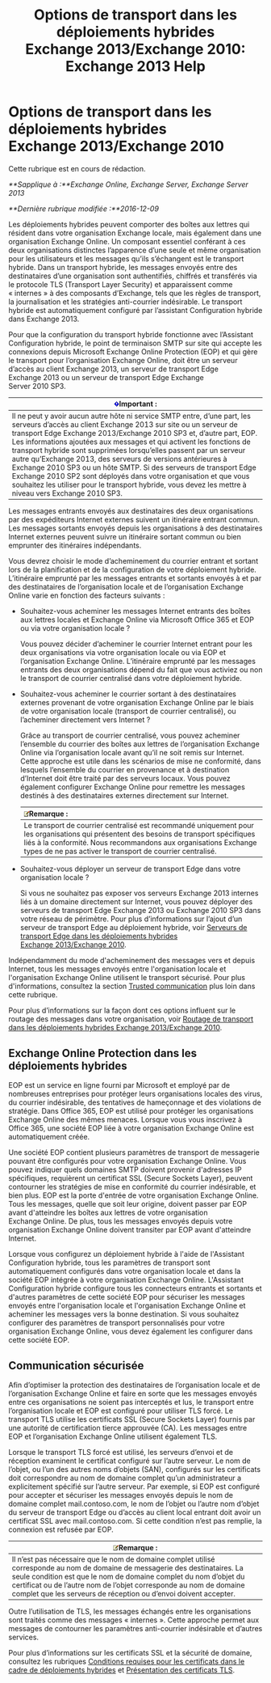 ﻿---
title: 'Options de transport dans les déploiements hybrides Exchange 2013/Exchange 2010: Exchange 2013 Help'
TOCTitle: Options de transport dans les déploiements hybrides Exchange 2013/Exchange 2010
ms:assetid: 57f93b81-d153-4f0d-81f6-085130319803
ms:mtpsurl: https://technet.microsoft.com/fr-fr/library/Dn393960(v=EXCHG.150)
ms:contentKeyID: 59634358
ms.date: 01/10/2018
mtps_version: v=EXCHG.150
ms.translationtype: HT
---

# Options de transport dans les déploiements hybrides Exchange 2013/Exchange 2010

Cette rubrique est en cours de rédaction.  

_**Sapplique à :**Exchange Online, Exchange Server, Exchange Server 2013_

_**Dernière rubrique modifiée :**2016-12-09_

Les déploiements hybrides peuvent comporter des boîtes aux lettres qui résident dans votre organisation Exchange locale, mais également dans une organisation Exchange Online. Un composant essentiel conférant à ces deux organisations distinctes l’apparence d’une seule et même organisation pour les utilisateurs et les messages qu’ils s’échangent est le transport hybride. Dans un transport hybride, les messages envoyés entre des destinataires d’une organisation sont authentifiés, chiffrés et transférés via le protocole TLS (Transport Layer Security) et apparaissent comme « internes » à des composants d’Exchange, tels que les règles de transport, la journalisation et les stratégies anti-courrier indésirable. Le transport hybride est automatiquement configuré par l’assistant Configuration hybride dans Exchange 2013.

Pour que la configuration du transport hybride fonctionne avec l’Assistant Configuration hybride, le point de terminaison SMTP sur site qui accepte les connexions depuis Microsoft Exchange Online Protection (EOP) et qui gère le transport pour l’organisation Exchange Online, doit être un serveur d’accès au client Exchange 2013, un serveur de transport Edge Exchange 2013 ou un serveur de transport Edge Exchange Server 2010 SP3.

<table>
<thead>
<tr class="header">
<th><img src="images/Dn151301.important(EXCHG.150).gif" title="Important" alt="Important" />Important :</th>
</tr>
</thead>
<tbody>
<tr class="odd">
<td>Il ne peut y avoir aucun autre hôte ni service SMTP entre, d’une part, les serveurs d’accès au client Exchange 2013 sur site ou un serveur de transport Edge Exchange 2013/Exchange 2010 SP3 et, d’autre part, EOP. Les informations ajoutées aux messages et qui activent les fonctions de transport hybride sont supprimées lorsqu’elles passent par un serveur autre qu’Exchange 2013, des serveurs de versions antérieures à Exchange 2010 SP3 ou un hôte SMTP. Si des serveurs de transport Edge Exchange 2010 SP2 sont déployés dans votre organisation et que vous souhaitez les utiliser pour le transport hybride, vous devez les mettre à niveau vers Exchange 2010 SP3.</td>
</tr>
</tbody>
</table>


Les messages entrants envoyés aux destinataires des deux organisations par des expéditeurs Internet externes suivent un itinéraire entrant commun. Les messages sortants envoyés depuis les organisations à des destinataires Internet externes peuvent suivre un itinéraire sortant commun ou bien emprunter des itinéraires indépendants.

Vous devrez choisir le mode d’acheminement du courrier entrant et sortant lors de la planification et de la configuration de votre déploiement hybride. L’itinéraire emprunté par les messages entrants et sortants envoyés à et par des destinataires de l’organisation locale et de l’organisation Exchange Online varie en fonction des facteurs suivants :

  - Souhaitez-vous acheminer les messages Internet entrants des boîtes aux lettres locales et Exchange Online via Microsoft Office 365 et EOP ou via votre organisation locale ?
    
    Vous pouvez décider d’acheminer le courrier Internet entrant pour les deux organisations via votre organisation locale ou via EOP et l’organisation Exchange Online. L’itinéraire emprunté par les messages entrants des deux organisations dépend du fait que vous activiez ou non le transport de courrier centralisé dans votre déploiement hybride.

  - Souhaitez-vous acheminer le courrier sortant à des destinataires externes provenant de votre organisation Exchange Online par le biais de votre organisation locale (transport de courrier centralisé), ou l’acheminer directement vers Internet ?
    
    Grâce au transport de courrier centralisé, vous pouvez acheminer l’ensemble du courrier des boîtes aux lettres de l’organisation Exchange Online via l’organisation locale avant qu’il ne soit remis sur Internet. Cette approche est utile dans les scénarios de mise ne conformité, dans lesquels l’ensemble du courrier en provenance et à destination d’Internet doit être traité par des serveurs locaux. Vous pouvez également configurer Exchange Online pour remettre les messages destinés à des destinataires externes directement sur Internet.
    
    <table>
    <thead>
    <tr class="header">
    <th><img src="images/Dn986544.note(EXCHG.150).gif" title="Remarque" alt="Remarque" />Remarque :</th>
    </tr>
    </thead>
    <tbody>
    <tr class="odd">
    <td>Le transport de courrier centralisé est recommandé uniquement pour les organisations qui présentent des besoins de transport spécifiques liés à la conformité. Nous recommandons aux organisations Exchange types de ne pas activer le transport de courrier centralisé.</td>
    </tr>
    </tbody>
    </table>


  - Souhaitez-vous déployer un serveur de transport Edge dans votre organisation locale ?
    
    Si vous ne souhaitez pas exposer vos serveurs Exchange 2013 internes liés à un domaine directement sur Internet, vous pouvez déployer des serveurs de transport Edge Exchange 2013 ou Exchange 2010 SP3 dans votre réseau de périmètre. Pour plus d’informations sur l’ajout d’un serveur de transport Edge au déploiement hybride, voir [Serveurs de transport Edge dans les déploiements hybrides Exchange 2013/Exchange 2010](edge-transport-servers-in-exchange-2013-exchange-2010-hybrid-deployments-exchange-2013-help.md).

Indépendamment du mode d'acheminement des messages vers et depuis Internet, tous les messages envoyés entre l'organisation locale et l'organisation Exchange Online utilisent le transport sécurisé. Pour plus d'informations, consultez la section [Trusted communication](transport-options-in-exchange-hybrid-deployments-exchange-2013-help.md) plus loin dans cette rubrique.

Pour plus d’informations sur la façon dont ces options influent sur le routage des messages dans votre organisation, voir [Routage de transport dans les déploiements hybrides Exchange 2013/Exchange 2010](transport-routing-in-exchange-2013-exchange-2010-hybrid-deployments-exchange-2013-help.md).

## Exchange Online Protection dans les déploiements hybrides

EOP est un service en ligne fourni par Microsoft et employé par de nombreuses entreprises pour protéger leurs organisations locales des virus, du courrier indésirable, des tentatives de hameçonnage et des violations de stratégie. Dans Office 365, EOP est utilisé pour protéger les organisations Exchange Online des mêmes menaces. Lorsque vous vous inscrivez à Office 365, une société EOP liée à votre organisation Exchange Online est automatiquement créée.

Une société EOP contient plusieurs paramètres de transport de messagerie pouvant être configurés pour votre organisation Exchange Online. Vous pouvez indiquer quels domaines SMTP doivent provenir d'adresses IP spécifiques, requièrent un certificat SSL (Secure Sockets Layer), peuvent contourner les stratégies de mise en conformité du courrier indésirable, et bien plus. EOP est la porte d'entrée de votre organisation Exchange Online. Tous les messages, quelle que soit leur origine, doivent passer par EOP avant d'atteindre les boîtes aux lettres de votre organisation Exchange Online. De plus, tous les messages envoyés depuis votre organisation Exchange Online doivent transiter par EOP avant d'atteindre Internet.

Lorsque vous configurez un déploiement hybride à l'aide de l'Assistant Configuration hybride, tous les paramètres de transport sont automatiquement configurés dans votre organisation locale et dans la société EOP intégrée à votre organisation Exchange Online. L'Assistant Configuration hybride configure tous les connecteurs entrants et sortants et d'autres paramètres de cette société EOP pour sécuriser les messages envoyés entre l'organisation locale et l'organisation Exchange Online et acheminer les messages vers la bonne destination. Si vous souhaitez configurer des paramètres de transport personnalisés pour votre organisation Exchange Online, vous devez également les configurer dans cette société EOP.

## Communication sécurisée

Afin d’optimiser la protection des destinataires de l’organisation locale et de l’organisation Exchange Online et faire en sorte que les messages envoyés entre ces organisations ne soient pas interceptés et lus, le transport entre l’organisation locale et EOP est configuré pour utiliser TLS forcé. Le transport TLS utilise les certificats SSL (Secure Sockets Layer) fournis par une autorité de certification tierce approuvée (CA). Les messages entre EOP et l’organisation Exchange Online utilisent également TLS.

Lorsque le transport TLS forcé est utilisé, les serveurs d’envoi et de réception examinent le certificat configuré sur l’autre serveur. Le nom de l’objet, ou l’un des autres noms d’objets (SAN), configurés sur les certificats doit correspondre au nom de domaine complet qu’un administrateur a explicitement spécifié sur l’autre serveur. Par exemple, si EOP est configuré pour accepter et sécuriser les messages envoyés depuis le nom de domaine complet mail.contoso.com, le nom de l’objet ou l’autre nom d’objet du serveur de transport Edge ou d’accès au client local entrant doit avoir un certificat SSL avec mail.contoso.com. Si cette condition n’est pas remplie, la connexion est refusée par EOP.

<table>
<thead>
<tr class="header">
<th><img src="images/Dn986544.note(EXCHG.150).gif" title="Remarque" alt="Remarque" />Remarque :</th>
</tr>
</thead>
<tbody>
<tr class="odd">
<td>Il n’est pas nécessaire que le nom de domaine complet utilisé corresponde au nom de domaine de messagerie des destinataires. La seule condition est que le nom de domaine complet du nom d’objet du certificat ou de l’autre nom de l’objet corresponde au nom de domaine complet que les serveurs de réception ou d’envoi doivent accepter.</td>
</tr>
</tbody>
</table>


Outre l’utilisation de TLS, les messages échangés entre les organisations sont traités comme des messages « internes ». Cette approche permet aux messages de contourner les paramètres anti-courrier indésirable et d’autres services.

Pour plus d’informations sur les certificats SSL et la sécurité de domaine, consultez les rubriques [Conditions requises pour les certificats dans le cadre de déploiements hybrides](certificate-requirements-for-hybrid-deployments-exchange-2013-help.md) et [Présentation des certificats TLS](http://go.microsoft.com/fwlink/p/?linkid=187237).


